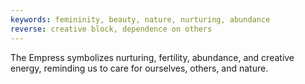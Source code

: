 ```yaml
---
keywords: femininity, beauty, nature, nurturing, abundance
reverse: creative block, dependence on others
---
```


The Empress symbolizes nurturing, fertility, abundance, and creative energy, reminding us to care for ourselves, others, and nature.
